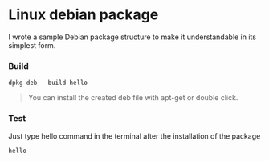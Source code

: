 # Linux debian package



I wrote a sample Debian package structure to make it understandable in its simplest form.

### Build 
```console
dpkg-deb --build hello
```
>You can install the created deb file with apt-get or double click.


### Test
Just type hello command in the terminal after the installation of the package
```console
hello
```
